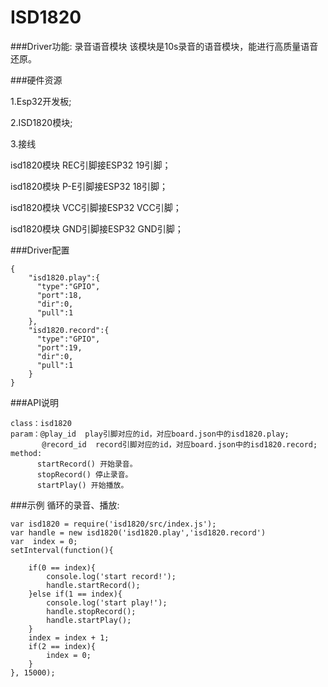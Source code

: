 # ISD1820

###Driver功能: 录音语音模块
该模块是10s录音的语音模块，能进行高质量语音还原。


###硬件资源

1.Esp32开发板;

2.ISD1820模块;

3.接线

isd1820模块 REC引脚接ESP32 19引脚；

isd1820模块 P-E引脚接ESP32 18引脚；

isd1820模块 VCC引脚接ESP32 VCC引脚；

isd1820模块 GND引脚接ESP32 GND引脚；



###Driver配置

```
{
    "isd1820.play":{
      "type":"GPIO",
      "port":18,
      "dir":0,
      "pull":1
    },
    "isd1820.record":{
      "type":"GPIO",
      "port":19,
      "dir":0,
      "pull":1
    }
}
```

###API说明
```
class：isd1820
param：@play_id  play引脚对应的id，对应board.json中的isd1820.play;
       @record_id  record引脚对应的id，对应board.json中的isd1820.record;
method:
      startRecord() 开始录音。
      stopRecord() 停止录音。
      startPlay() 开始播放。
```

###示例
循环的录音、播放:

```
var isd1820 = require('isd1820/src/index.js');
var handle = new isd1820('isd1820.play','isd1820.record')
var  index = 0;
setInterval(function(){

    if(0 == index){
        console.log('start record!');
        handle.startRecord();
    }else if(1 == index){
        console.log('start play!');
        handle.stopRecord();
        handle.startPlay();
    }
    index = index + 1;
    if(2 == index){
        index = 0;
    } 
}, 15000);

```






